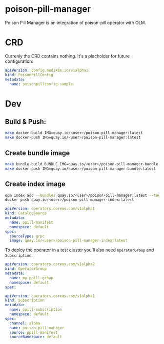 # poison-pill-manager

Poison Pill Manager is an integration of poison-pill operator with OLM.

# CRD

Currenly the CRD contains nothing. It's a placholder for future configuration:
```yaml
apiVersion: config.medik8s.io/v1alpha1
kind: PoisonPillConfig
metadata:
  name: poisonpillconfig-sample
```
# Dev

## Build & Push:
```bash
make docker-build IMG=quay.io/<user>/poison-pill-manager:latest
make docker-push IMG=quay.io/<user>/poison-pill-manager:latest
```

## Create bundle image
```bash
make bundle-build BUNDLE_IMG=quay.io/<user>/poison-pill-manager-bundle:latest
make docker-push IMG=quay.io/<user>/poison-pill-manager-bundle:latest
```

## Create index image
```bash
opm index add --bundles quay.io/<user>/poison-pill-manager:latest --tag quay.io/<user>/poison-pill-manager-index:latest
docker push quay.io/<user>/poison-pill-manager-index:latest
```

```yaml
apiVersion: operators.coreos.com/v1alpha1
kind: CatalogSource
metadata:
  name: ppill-manifest
  namespace: default
spec:
  sourceType: grpc
  image: quay.io/<user>/poison-pill-manager-index:latest
```

To deploy the operator in a test cluster you'll also need `OperatorGroup` and `Subscription`:
```yaml
apiVersion: operators.coreos.com/v1alpha2
kind: OperatorGroup
metadata:
  name: my-ppill-group
  namespace: default
spec:
```
```yaml
apiVersion: operators.coreos.com/v1alpha1
kind: Subscription
metadata:
  name: ppill-subscription
  namespace: default 
spec:
  channel: alpha
  name: poison-pill-manager
  source: ppill-manifest
  sourceNamespace: default
```





